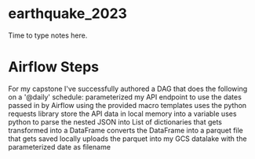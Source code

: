 # earthquake_2023

Time to type notes here.

# Airflow Steps
For my capstone I've successfully authored a DAG that does the following on a '@daily' schedule:
parameterized my API endpoint to use the dates passed in by Airflow using the provided macro templates
uses the python requests library store the API data in local memory into a variable
uses python to parse the nested JSON into List of dictionaries that gets transformed into a DataFrame
converts the DataFrame into a parquet file that gets saved locally
uploads the parquet into my GCS datalake with the parameterized date as filename
